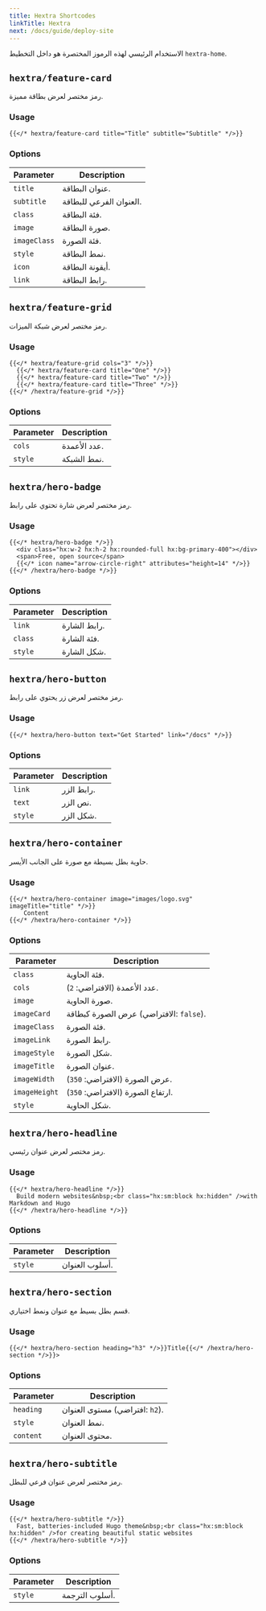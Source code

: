 ```yaml
---
title: Hextra Shortcodes
linkTitle: Hextra
next: /docs/guide/deploy-site
---
```


الاستخدام الرئيسي لهذه الرموز المختصرة هو داخل التخطيط `hextra-home`.

## `hextra/feature-card`

رمز مختصر لعرض بطاقة مميزة.

### Usage

```
{{</* hextra/feature-card title="Title" subtitle="Subtitle" */>}}
```

### Options

| Parameter    | Description             |
|--------------|-------------------------|
| `title`      | عنوان البطاقة.          |
| `subtitle`   | العنوان الفرعي للبطاقة. |
| `class`      | فئة البطاقة.            |
| `image`      | صورة البطاقة.           |
| `imageClass` | فئة الصورة.             |
| `style`      | نمط البطاقة.            |
| `icon`       | أيقونة البطاقة.         |
| `link`       | رابط البطاقة.           |

## `hextra/feature-grid`

رمز مختصر لعرض شبكة الميزات.

### Usage

```
{{</* hextra/feature-grid cols="3" */>}}
  {{</* hextra/feature-card title="One" */>}}
  {{</* hextra/feature-card title="Two" */>}}
  {{</* hextra/feature-card title="Three" */>}}
{{</* /hextra/feature-grid */>}}
```

### Options

| Parameter | Description  |
|-----------|--------------|
| `cols`    | عدد الأعمدة. |
| `style`   | نمط الشبكة.  |

## `hextra/hero-badge`

رمز مختصر لعرض شارة تحتوي على رابط.

### Usage

```
{{</* hextra/hero-badge */>}}
  <div class="hx:w-2 hx:h-2 hx:rounded-full hx:bg-primary-400"></div>
  <span>Free, open source</span>
  {{</* icon name="arrow-circle-right" attributes="height=14" */>}}
{{</* /hextra/hero-badge */>}}
```

### Options

| Parameter | Description  |
|-----------|--------------|
| `link`    | رابط الشارة. |
| `class`   | فئة الشارة.  |
| `style`   | شكل الشارة.  |

## `hextra/hero-button`

رمز مختصر لعرض زر يحتوي على رابط.

### Usage

```
{{</* hextra/hero-button text="Get Started" link="/docs" */>}}
```

### Options

| Parameter | Description |
|-----------|-------------|
| `link`    | رابط الزر.  |
| `text`    | نص الزر.    |
| `style`   | شكل الزر.   |

## `hextra/hero-container`

حاوية بطل بسيطة مع صورة على الجانب الأيسر.

### Usage

```
{{</* hextra/hero-container image="images/logo.svg"  imageTitle="title" */>}}
    Content
{{</* /hextra/hero-container */>}}
```

### Options

| Parameter     | Description                             |
|---------------|-----------------------------------------|
| `class`       | فئة الحاوية.                            |
| `cols`        | عدد الأعمدة (الافتراضي: `2`).           |
| `image`       | صورة الحاوية.                           |
| `imageCard`   | عرض الصورة كبطاقة (الافتراضي: `false`). |
| `imageClass`  | فئة الصورة.                             |
| `imageLink`   | رابط الصورة.                            |
| `imageStyle`  | شكل الصورة.                             |
| `imageTitle`  | عنوان الصورة.                           |
| `imageWidth`  | عرض الصورة (الافتراضي: `350`).          |
| `imageHeight` | ارتفاع الصورة (الافتراضي: `350`).       |
| `style`       | شكل الحاوية.                            |

## `hextra/hero-headline`

رمز مختصر لعرض عنوان رئيسي.

### Usage

```
{{</* hextra/hero-headline */>}}
  Build modern websites&nbsp;<br class="hx:sm:block hx:hidden" />with Markdown and Hugo
{{</* /hextra/hero-headline */>}}
```

### Options

| Parameter | Description    |
|-----------|----------------|
| `style`   | أسلوب العنوان. |

## `hextra/hero-section`

قسم بطل بسيط مع عنوان ونمط اختياري.

### Usage

```
{{</* hextra/hero-section heading="h3" */>}}Title{{</* /hextra/hero-section */>}}>
```

### Options

| Parameter | Description                    |
|-----------|--------------------------------|
| `heading` | مستوى العنوان (افتراضي: `h2`). |
| `style`   | نمط العنوان.                   |
| `content` | محتوى العنوان.                 |

## `hextra/hero-subtitle`

رمز مختصر لعرض عنوان فرعي للبطل.

### Usage

```
{{</* hextra/hero-subtitle */>}}
  Fast, batteries-included Hugo theme&nbsp;<br class="hx:sm:block hx:hidden" />for creating beautiful static websites
{{</* /hextra/hero-subtitle */>}}
```

### Options

| Parameter | Description    |
|-----------|----------------|
| `style`   | أسلوب الترجمة. |
